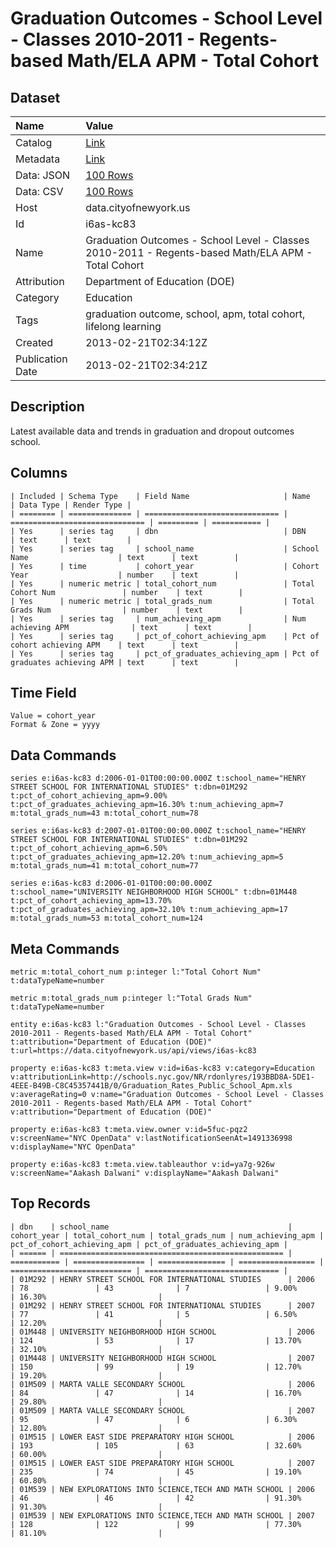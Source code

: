 # Graduation Outcomes - School Level - Classes 2010-2011 - Regents-based Math/ELA APM - Total Cohort

## Dataset

| Name | Value |
| :--- | :---- |
| Catalog | [Link](https://catalog.data.gov/dataset/graduation-outcomes-school-level-classes-2010-2011-regents-based-math-ela-apm-total-cohort-c30da) |
| Metadata | [Link](https://data.cityofnewyork.us/api/views/i6as-kc83) |
| Data: JSON | [100 Rows](https://data.cityofnewyork.us/api/views/i6as-kc83/rows.json?max_rows=100) |
| Data: CSV | [100 Rows](https://data.cityofnewyork.us/api/views/i6as-kc83/rows.csv?max_rows=100) |
| Host | data.cityofnewyork.us |
| Id | i6as-kc83 |
| Name | Graduation Outcomes - School Level - Classes 2010-2011 - Regents-based Math/ELA APM - Total Cohort |
| Attribution | Department of Education (DOE) |
| Category | Education |
| Tags | graduation outcome, school, apm, total cohort, lifelong learning |
| Created | 2013-02-21T02:34:12Z |
| Publication Date | 2013-02-21T02:34:21Z |

## Description

Latest available data and trends in graduation and dropout outcomes school.

## Columns

```ls
| Included | Schema Type    | Field Name                     | Name                           | Data Type | Render Type |
| ======== | ============== | ============================== | ============================== | ========= | =========== |
| Yes      | series tag     | dbn                            | DBN                            | text      | text        |
| Yes      | series tag     | school_name                    | School Name                    | text      | text        |
| Yes      | time           | cohort_year                    | Cohort Year                    | number    | text        |
| Yes      | numeric metric | total_cohort_num               | Total Cohort Num               | number    | text        |
| Yes      | numeric metric | total_grads_num                | Total Grads Num                | number    | text        |
| Yes      | series tag     | num_achieving_apm              | Num achieving APM              | text      | text        |
| Yes      | series tag     | pct_of_cohort_achieving_apm    | Pct of cohort achieving APM    | text      | text        |
| Yes      | series tag     | pct_of_graduates_achieving_apm | Pct of graduates achieving APM | text      | text        |
```

## Time Field

```ls
Value = cohort_year
Format & Zone = yyyy
```

## Data Commands

```ls
series e:i6as-kc83 d:2006-01-01T00:00:00.000Z t:school_name="HENRY STREET SCHOOL FOR INTERNATIONAL STUDIES" t:dbn=01M292 t:pct_of_cohort_achieving_apm=9.00% t:pct_of_graduates_achieving_apm=16.30% t:num_achieving_apm=7 m:total_grads_num=43 m:total_cohort_num=78

series e:i6as-kc83 d:2007-01-01T00:00:00.000Z t:school_name="HENRY STREET SCHOOL FOR INTERNATIONAL STUDIES" t:dbn=01M292 t:pct_of_cohort_achieving_apm=6.50% t:pct_of_graduates_achieving_apm=12.20% t:num_achieving_apm=5 m:total_grads_num=41 m:total_cohort_num=77

series e:i6as-kc83 d:2006-01-01T00:00:00.000Z t:school_name="UNIVERSITY NEIGHBORHOOD HIGH SCHOOL" t:dbn=01M448 t:pct_of_cohort_achieving_apm=13.70% t:pct_of_graduates_achieving_apm=32.10% t:num_achieving_apm=17 m:total_grads_num=53 m:total_cohort_num=124
```

## Meta Commands

```ls
metric m:total_cohort_num p:integer l:"Total Cohort Num" t:dataTypeName=number

metric m:total_grads_num p:integer l:"Total Grads Num" t:dataTypeName=number

entity e:i6as-kc83 l:"Graduation Outcomes - School Level - Classes 2010-2011 - Regents-based Math/ELA APM - Total Cohort" t:attribution="Department of Education (DOE)" t:url=https://data.cityofnewyork.us/api/views/i6as-kc83

property e:i6as-kc83 t:meta.view v:id=i6as-kc83 v:category=Education v:attributionLink=http://schools.nyc.gov/NR/rdonlyres/193BBD8A-5DE1-4EEE-B49B-C8C45357441B/0/Graduation_Rates_Public_School_Apm.xls v:averageRating=0 v:name="Graduation Outcomes - School Level - Classes 2010-2011 - Regents-based Math/ELA APM - Total Cohort" v:attribution="Department of Education (DOE)"

property e:i6as-kc83 t:meta.view.owner v:id=5fuc-pqz2 v:screenName="NYC OpenData" v:lastNotificationSeenAt=1491336998 v:displayName="NYC OpenData"

property e:i6as-kc83 t:meta.view.tableauthor v:id=ya7g-926w v:screenName="Aakash Dalwani" v:displayName="Aakash Dalwani"
```

## Top Records

```ls
| dbn    | school_name                                        | cohort_year | total_cohort_num | total_grads_num | num_achieving_apm | pct_of_cohort_achieving_apm | pct_of_graduates_achieving_apm | 
| ====== | ================================================== | =========== | ================ | =============== | ================= | =========================== | ============================== | 
| 01M292 | HENRY STREET SCHOOL FOR INTERNATIONAL STUDIES      | 2006        | 78               | 43              | 7                 | 9.00%                       | 16.30%                         | 
| 01M292 | HENRY STREET SCHOOL FOR INTERNATIONAL STUDIES      | 2007        | 77               | 41              | 5                 | 6.50%                       | 12.20%                         | 
| 01M448 | UNIVERSITY NEIGHBORHOOD HIGH SCHOOL                | 2006        | 124              | 53              | 17                | 13.70%                      | 32.10%                         | 
| 01M448 | UNIVERSITY NEIGHBORHOOD HIGH SCHOOL                | 2007        | 150              | 99              | 19                | 12.70%                      | 19.20%                         | 
| 01M509 | MARTA VALLE SECONDARY SCHOOL                       | 2006        | 84               | 47              | 14                | 16.70%                      | 29.80%                         | 
| 01M509 | MARTA VALLE SECONDARY SCHOOL                       | 2007        | 95               | 47              | 6                 | 6.30%                       | 12.80%                         | 
| 01M515 | LOWER EAST SIDE PREPARATORY HIGH SCHOOL            | 2006        | 193              | 105             | 63                | 32.60%                      | 60.00%                         | 
| 01M515 | LOWER EAST SIDE PREPARATORY HIGH SCHOOL            | 2007        | 235              | 74              | 45                | 19.10%                      | 60.80%                         | 
| 01M539 | NEW EXPLORATIONS INTO SCIENCE,TECH AND MATH SCHOOL | 2006        | 46               | 46              | 42                | 91.30%                      | 91.30%                         | 
| 01M539 | NEW EXPLORATIONS INTO SCIENCE,TECH AND MATH SCHOOL | 2007        | 128              | 122             | 99                | 77.30%                      | 81.10%                         | 
```